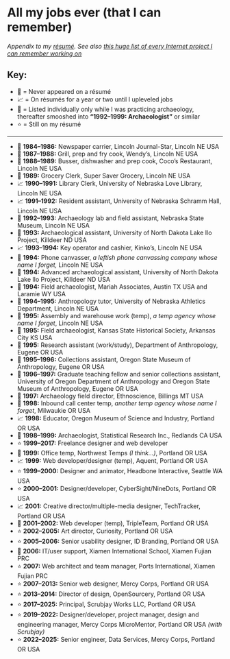 All my jobs ever (that I can remember)
======================================

*Appendix to my [résumé](https://github.com/axoplasm/axoplasm/blob/main/resume.markdown). See also [this huge list of every Internet project I can remember working on](https://github.com/axoplasm/axoplasm/blob/main/web-things.md)*

Key:
----

* 🚫 = Never appeared on a résumé
* 📈 = On résumés for a year or two until I upleveled jobs
* 🪏 = Listed individually only while I was practicing archaeology, thereafter smooshed into **“1992–1999: Archaeologist”** or similar
* ⭐️ = Still on my résumé

-----

* 🚫 **1984–1986:** Newspaper carrier, Lincoln Journal-Star, Lincoln NE USA
* 🚫 **1987–1988:** Grill, prep and fry cook, Wendy’s, Lincoln NE USA
* 🚫 **1988–1989:** Busser, dishwasher and prep cook, Coco’s Restaurant, Lincoln NE USA
* 🚫 **1989:** Grocery Clerk, Super Saver Grocery, Lincoln NE USA
* 📈 **1990–1991:** Library Clerk, University of Nebraska Love Library, Lincoln NE USA
* 📈 **1991–1992:** Resident assistant, University of Nebraska Schramm Hall, Lincoln NE USA
* 🪏 **1992–1993:** Archaeology lab and field assistant, Nebraska State Museum, Lincoln NE USA
* 🪏 **1993:** Archaeological assistant, University of North Dakota Lake Ilo Project, Killdeer ND USA
* 📈 **1993–1994:** Key operator and cashier, Kinko’s, Lincoln NE USA
* 🚫 **1994:** Phone canvasser, *a leftish phone canvassing company whose name I forget,* Lincoln NE USA
* 🪏 **1994:** Advanced archaeological assistant, University of North Dakota Lake Ilo Project, Killdeer ND USA
* 🪏 **1994:** Field archaeologist, Mariah Associates, Austin TX USA and Laramie WY USA
* 🚫 **1994–1995:** Anthropology tutor, University of Nebraska Athletics Department, Lincoln NE USA
* 🚫 **1995:** Assembly and warehouse work (temp), *a temp agency whose name I forget*, Lincoln NE USA
* 🪏 **1995:** Field archaeologist, Kansas State Historical Society, Arkansas City KS USA
* 🪏 **1995:** Research assistant (work/study), Department of Anthropology, Eugene OR USA 
* 🪏 **1995–1996:** Collections assistant, Oregon State Museum of Anthropology, Eugene OR USA
* 🪏 **1996–1997:** Graduate teaching fellow and senior collections assistant, University of Oregon Department of Anthropology and Oregon State Museum of Anthropology, Eugene OR USA
* 🪏 **1997:** Archaeology field director, Ethnoscience, Billings MT USA
* 🚫 **1998:** Inbound call center temp, *another temp agency whose name I forget*, Milwaukie OR USA
* 📈 **1998:** Educator, Oregon Museum of Science and Industry, Portland OR USA
* 🪏 **1998–1999:** Archaeologist, Statistical Research Inc., Redlands CA USA
* ⭐️ **1999–2017:** Freelance designer and web developer
* 🚫 **1999:** Office temp, Northwest Temps *(I think…)*, Portland OR USA
* 📈 **1999:** Web developer/designer (temp), Aquent, Portland OR USA
* ⭐️ **1999–2000:** Designer and animator, Headbone Interactive, Seattle WA USA
* ⭐️ **2000–2001:** Designer/developer, CyberSight/NineDots, Portland OR USA
* 📈 **2001:** Creative director/multiple-media designer, TechTracker, Portland OR USA
* 🚫 **2001–2002:** Web developer (temp), TripleTeam, Portland OR USA
* ⭐️ **2002–2005:** Art director, Curiosity, Portland OR USA
* ⭐️ **2005–2006:** Senior usability designer, ID Branding, Portland OR USA
* 🚫 **2006:** IT/user support, Xiamen International School, Xiamen Fujian PRC
* ⭐️ **2007:** Web architect and team manager, Ports International, Xiamen Fujian PRC
* ⭐️ **2007–2013:** Senior web designer, Mercy Corps, Portland OR USA
* ⭐️ **2013–2014:** Director of design, OpenSourcery, Portland OR USA
* ⭐️ **2017–2025:** Principal, Scrubjay Works LLC, Portland OR USA
* ⭐️ **2019–2022:** Designer/developer, project manager, design and engineering manager, Mercy Corps MicroMentor, Portland OR USA *(with Scrubjay)*
* ⭐️ **2022–2025:** Senior engineer, Data Services, Mercy Corps, Portland OR USA


